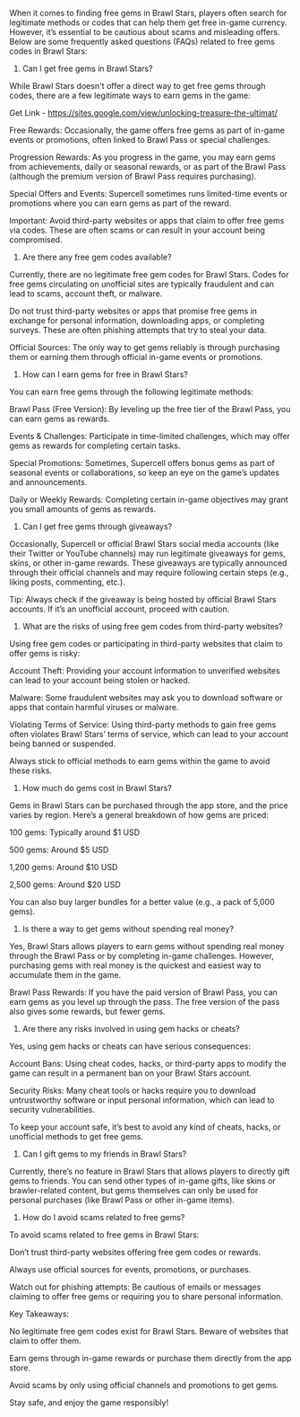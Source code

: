 ﻿When it comes to finding free gems in Brawl Stars, players often search for legitimate methods or codes that can help them get free in-game currency. However, it’s essential to be cautious about scams and misleading offers. Below are some frequently asked questions (FAQs) related to free gems codes in Brawl Stars:

1. Can I get free gems in Brawl Stars?

While Brawl Stars doesn't offer a direct way to get free gems through codes, there are a few legitimate ways to earn gems in the game:

Get Link - https://sites.google.com/view/unlocking-treasure-the-ultimat/

Free Rewards: Occasionally, the game offers free gems as part of in-game events or promotions, often linked to Brawl Pass or special challenges.

Progression Rewards: As you progress in the game, you may earn gems from achievements, daily or seasonal rewards, or as part of the Brawl Pass (although the premium version of Brawl Pass requires purchasing).

Special Offers and Events: Supercell sometimes runs limited-time events or promotions where you can earn gems as part of the reward.

Important: Avoid third-party websites or apps that claim to offer free gems via codes. These are often scams or can result in your account being compromised.

1. Are there any free gem codes available?

Currently, there are no legitimate free gem codes for Brawl Stars. Codes for free gems circulating on unofficial sites are typically fraudulent and can lead to scams, account theft, or malware.

Do not trust third-party websites or apps that promise free gems in exchange for personal information, downloading apps, or completing surveys. These are often phishing attempts that try to steal your data.

Official Sources: The only way to get gems reliably is through purchasing them or earning them through official in-game events or promotions.

1. How can I earn gems for free in Brawl Stars?

You can earn free gems through the following legitimate methods:

Brawl Pass (Free Version): By leveling up the free tier of the Brawl Pass, you can earn gems as rewards.

Events & Challenges: Participate in time-limited challenges, which may offer gems as rewards for completing certain tasks.

Special Promotions: Sometimes, Supercell offers bonus gems as part of seasonal events or collaborations, so keep an eye on the game’s updates and announcements.

Daily or Weekly Rewards: Completing certain in-game objectives may grant you small amounts of gems as rewards.

1. Can I get free gems through giveaways?

Occasionally, Supercell or official Brawl Stars social media accounts (like their Twitter or YouTube channels) may run legitimate giveaways for gems, skins, or other in-game rewards. These giveaways are typically announced through their official channels and may require following certain steps (e.g., liking posts, commenting, etc.).

Tip: Always check if the giveaway is being hosted by official Brawl Stars accounts. If it’s an unofficial account, proceed with caution.

1. What are the risks of using free gem codes from third-party websites?

Using free gem codes or participating in third-party websites that claim to offer gems is risky:

Account Theft: Providing your account information to unverified websites can lead to your account being stolen or hacked.

Malware: Some fraudulent websites may ask you to download software or apps that contain harmful viruses or malware.

Violating Terms of Service: Using third-party methods to gain free gems often violates Brawl Stars’ terms of service, which can lead to your account being banned or suspended.

Always stick to official methods to earn gems within the game to avoid these risks.

1. How much do gems cost in Brawl Stars?

Gems in Brawl Stars can be purchased through the app store, and the price varies by region. Here’s a general breakdown of how gems are priced:

100 gems: Typically around $1 USD

500 gems: Around $5 USD

1,200 gems: Around $10 USD

2,500 gems: Around $20 USD

You can also buy larger bundles for a better value (e.g., a pack of 5,000 gems).

1. Is there a way to get gems without spending real money?

Yes, Brawl Stars allows players to earn gems without spending real money through the Brawl Pass or by completing in-game challenges. However, purchasing gems with real money is the quickest and easiest way to accumulate them in the game.

Brawl Pass Rewards: If you have the paid version of Brawl Pass, you can earn gems as you level up through the pass. The free version of the pass also gives some rewards, but fewer gems.

1. Are there any risks involved in using gem hacks or cheats?

Yes, using gem hacks or cheats can have serious consequences:

Account Bans: Using cheat codes, hacks, or third-party apps to modify the game can result in a permanent ban on your Brawl Stars account.

Security Risks: Many cheat tools or hacks require you to download untrustworthy software or input personal information, which can lead to security vulnerabilities.

To keep your account safe, it’s best to avoid any kind of cheats, hacks, or unofficial methods to get free gems.

1. Can I gift gems to my friends in Brawl Stars?

Currently, there’s no feature in Brawl Stars that allows players to directly gift gems to friends. You can send other types of in-game gifts, like skins or brawler-related content, but gems themselves can only be used for personal purchases (like Brawl Pass or other in-game items).

1. How do I avoid scams related to free gems?

To avoid scams related to free gems in Brawl Stars:

Don’t trust third-party websites offering free gem codes or rewards.

Always use official sources for events, promotions, or purchases.

Watch out for phishing attempts: Be cautious of emails or messages claiming to offer free gems or requiring you to share personal information.

Key Takeaways:

No legitimate free gem codes exist for Brawl Stars. Beware of websites that claim to offer them.

Earn gems through in-game rewards or purchase them directly from the app store.

Avoid scams by only using official channels and promotions to get gems.

Stay safe, and enjoy the game responsibly!
